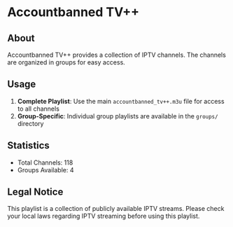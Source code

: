 # Accountbanned TV++

## About

Accountbanned TV++ provides a collection of IPTV channels. The channels are organized in groups for easy access.

## Usage

1. **Complete Playlist**: Use the main `accountbanned_tv++.m3u` file for access to all channels
2. **Group-Specific**: Individual group playlists are available in the `groups/` directory

## Statistics

- Total Channels: 118
- Groups Available: 4

## Legal Notice

This playlist is a collection of publicly available IPTV streams. Please check your local laws regarding IPTV streaming before using this playlist.
